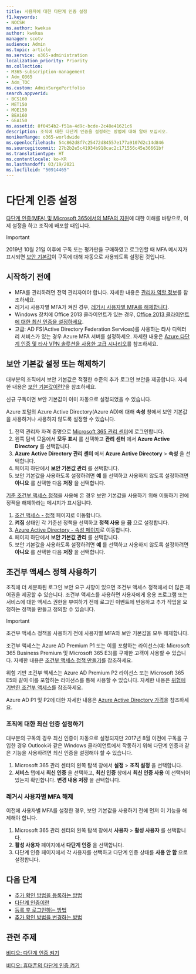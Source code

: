 ```yaml
---
title: 사용자에 대한 다단계 인증 설정
f1.keywords:
- NOCSH
ms.author: kwekua
author: kwekua
manager: scotv
audience: Admin
ms.topic: article
ms.service: o365-administration
localization_priority: Priority
ms.collection:
- M365-subscription-management
- Adm_O365
- Adm_TOC
ms.custom: AdminSurgePortfolio
search.appverid:
- BCS160
- MET150
- MOE150
- BEA160
- GEA150
ms.assetid: 8f0454b2-f51a-4d9c-bcde-2c48e41621c6
description: 조직에 대한 다단계 인증을 설정하는 방법에 대해 알아 보십시오.
monikerRange: o365-worldwide
ms.openlocfilehash: 54c862d8f7c25472d84557e177a9107d2c14d846
ms.sourcegitcommit: 27b2b2e5c41934b918cac2c171556c45e36661bf
ms.translationtype: HT
ms.contentlocale: ko-KR
ms.lasthandoff: 03/19/2021
ms.locfileid: "50914465"
---
```

# <a name="set-up-multi-factor-authentication"></a>다단계 인증 설정

[다단계 인증(MFA) 및 Microsoft 365에서의 MFA의 지원](multi-factor-authentication-microsoft-365.md)에 대한 이해를 바탕으로, 이제 설정을 하고 조직에 배포할 때입니다.

> [!IMPORTANT]
> 2019년 10월 21일 이후에 구독 또는 평가판을 구매하였고 로그인할 때 MFA 메시지가 표시되면 [보안 기본값](/azure/active-directory/fundamentals/concept-fundamentals-security-defaults)이 구독에 대해 자동으로 사용되도록 설정된 것입니다.

## <a name="before-you-begin"></a>시작하기 전에

- MFA를 관리하려면 전역 관리자여야 합니다. 자세한 내용은 [관리자 역할 정보](../add-users/about-admin-roles.md)를 참조하세요.
- 레거시 사용자별 MFA가 켜진 경우, [레거시 사용자별 MFA를 해제합니다](#turn-off-legacy-per-user-mfa).
- Windows 장치에 Office 2013 클라이언트가 있는 경우, [Office 2013 클라이언트에 대한 최신 인증을 설정하세요](./enable-modern-authentication.md).
- 고급: AD FS(Active Directory Federation Services)를 사용하는 타사 디렉터리 서비스가 있는 경우 Azure MFA 서버를 설정하세요. 자세한 내용은 [Azure 다단계 인증 및 타사 VPN 솔루션을 사용한 고급 시나리오](/azure/active-directory/authentication/howto-mfaserver-nps-vpn)를 참조하세요.

## <a name="turn-security-defaults-on-or-off"></a>보안 기본값 설정 또는 해제하기

대부분의 조직에서 보안 기본값은 적절한 수준의 추가 로그인 보안을 제공합니다. 자세한 내용은 [보안 기본값이란?](/azure/active-directory/fundamentals/concept-fundamentals-security-defaults)을 참조하세요.

신규 구독이면 보안 기본값이 이미 자동으로 설정되었을 수 있습니다.

Azure 포털의 Azure Active Directory(Azure AD)에 대해 **속성** 창에서 보안 기본값을 사용하거나 사용하지 않도록 설정할 수 있습니다.

1. 전역  관리자 자격 증명으로 [Microsoft 365 관리 센터](https://admin.microsoft.com)에 로그인합니다.
2. 왼쪽 탐색 모음에서 **모두 표시** 를 선택하고 **관리 센터** 에서 **Azure Active Directory** 를 선택합니다.
3. **Azure Active Directory 관리 센터** 에서 **Azure Active Directory** \> **속성** 을 선택합니다.
4. 페이지 하단에서 **보안 기본값 관리** 를 선택합니다.
5. 보안 기본값을 사용하도록 설정하려면 **예** 를 선택하고 사용하지 않도록 설정하려면 **아니요** 를 선택한 다음 **저장** 을 선택합니다.

[기준 조건부 액세스 정책](/azure/active-directory/conditional-access/concept-baseline-protection)을 사용해 온 경우 보안 기본값을 사용하기 위해 이동하기 전에 정잭을 해제하라는 메시지가 표시됩니다.

1. [조건 액세스 - 정책](https://portal.azure.com/#blade/Microsoft_AAD_IAM/ConditionalAccessBlade/Policies) 페이지로 이동합니다.
2. **켜짐** 상태인 각 기준선 정책을 선택하고 **정책 사용** 을 **끔** 으로 설정합니다.
3. [Azure Active Directory - 속성 페이지](https://portal.azure.com/#blade/Microsoft_AAD_IAM/ActiveDirectoryMenuBlade/Properties)로 이동합니다.
4. 페이지 하단에서 **보안 기본값 관리** 를 선택합니다.
5. 보안 기본값을 사용하도록 설정하려면 **예** 를 선택하고 사용하지 않도록 설정하려면 **아니요** 를 선택한 다음 **저장** 을 선택합니다.

## <a name="use-conditional-access-policies"></a>조건부 액세스 정책 사용하기

조직에 더 세분화된 로그인 보안 요구 사항이 있으면 조건부 액세스 정책에서 더 많은 제어권을 제공할 수 있습니다. 조건부 액세스를 사용하면 사용자에게 응용 프로그램 또는 서비스에 대한 액세스 권한을 부여하기 전에 로그인 이벤트에 반응하고 추가 작업을 요청하는 정책을 만들고 정의할 수 있습니다. 

> [!IMPORTANT]
> 조건부 액세스 정책을 사용하기 전에 사용자별 MFA와 보안 기본값을 모두 해제합니다.

조건부 액세스는 Azure AD Premium P1 또는 이를 포함하는 라이선스(예: Microsoft 365 Business Premium 및 Microsoft 365 E3)를 구매한 고객이 사용할 수 있습니다. 자세한 내용은 [조건부 액세스 정책 만들기](/azure/active-directory/authentication/tutorial-enable-azure-mfa)를 참조하세요.

위험 기반 조건부 액세스는 Azure AD Premium P2 라이선스 또는 Microsoft 365 E5와 같이 이를 포함하는 라이선스를 통해 사용할 수 있습니다. 자세한 내용은 [위험에 기반한 조건부 액세스](/azure/active-directory/conditional-access/howto-conditional-access-policy-risk)를 참조하세요.

Azure AD P1 및 P2에 대한 자세한 내용은 [Azure Active Directory 가격](https://azure.microsoft.com/pricing/details/active-directory/)을 참조하세요.

### <a name="turn-on-modern-authentication-for-your-organization"></a>조직에 대한 최신 인증 설정하기

대부분의 구독의 경우 최신 인증이 자동으로 설정되지만 2017년 8월 이전에 구독을 구입한 경우 Outlook과 같은 Windows 클라이언트에서 작동하기 위해 다단계 인증과 같은 기능을 사용하려면 최신 인증을 설정해야 할 수 있습니다.


1. Microsoft 365 관리 센터의 왼쪽 탐색 창에서 **설정** \> **조직 설정** 을 선택합니다.
2. **서비스** 탭에서 **최신 인증** 을 선택하고, **최신 인증** 창에서 **최신 인증 사용** 이 선택되어 있는지 확인합니다. **변경 내용 저장** 을 선택합니다.

### <a name="turn-off-legacy-per-user-mfa"></a>레거시 사용자별 MFA 해제

이전에 사용자별 MFA를 설정한 경우, 보안 기본값을 사용하기 전에 먼저 이 기능을 해제해야 합니다.

1. Microsoft 365 관리 센터의 왼쪽 탐색 창에서 **사용자** \> **활성 사용자** 를 선택합니다.
1. **활성 사용자** 페이지에서 **다단계 인증** 을 선택합니다.
1. 다단계 인증 페이지에서 각 사용자를 선택하고 다단계 인증 상태를 **사용 안 함** 으로 설정합니다.

## <a name="next-steps"></a>다음 단계

- [추가 확인 방법을 등록하는 방법](https://support.microsoft.com/office/ace1d096-61e5-449b-a875-58eb3d74de14)
- [다단계 인증이란](https://support.microsoft.com/help/4577374/what-is-multifactor-authentication)
- [등록 후 로그인하는 방법](https://support.microsoft.com/office/2b856342-170a-438e-9a4f-3c092394d3cb)
- [추가 확인 방법을 변경하는 방법](https://support.microsoft.com/office/956ec8d0-7081-4518-a701-f8414cc20831)

## <a name="related-topics"></a>관련 주제

[비디오: 다단계 인증 켜기](../../business-video/turn-on-mfa.md)

[비디오: 휴대폰의 다단계 인증 켜기](../../business-video/set-up-mfa.md)